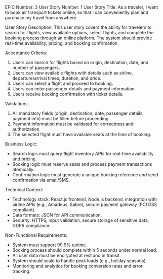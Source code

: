 EPIC Number: 3
User Story Number: 1
User Story Title: As a traveler, I want to book air transport tickets online, so that I can conveniently plan and purchase my travel from anywhere.

User Story Description: This user story covers the ability for travelers to search for flights, view available options, select flights, and complete the booking process through an online platform. The system should provide real-time availability, pricing, and booking confirmation.

Acceptance Criteria:
1. Users can search for flights based on origin, destination, date, and number of passengers.
2. Users can view available flights with details such as airline, departure/arrival times, duration, and price.
3. Users can select a flight and proceed to booking.
4. Users can enter passenger details and payment information.
5. Users receive booking confirmation with ticket details.

Validations:
1. All mandatory fields (origin, destination, date, passenger details, payment info) must be filled before proceeding.
2. Payment information must be validated for correctness and authorization.
3. The selected flight must have available seats at the time of booking.

Business Logic: 
- Search logic must query flight inventory APIs for real-time availability and pricing.
- Booking logic must reserve seats and process payment transactions atomically.
- Confirmation logic must generate a unique booking reference and send confirmation via email/SMS.

Technical Context: 
- Technology stack: React.js frontend, Node.js backend, integration with airline APIs (e.g., Amadeus, Sabre), secure payment gateway (PCI DSS compliant).
- Data formats: JSON for API communication.
- Security: HTTPS, input validation, secure storage of sensitive data, GDPR compliance.

Non-Functional Requirements:
- System must support 99.9% uptime.
- Booking process should complete within 5 seconds under normal load.
- All user data must be encrypted at rest and in transit.
- System should scale to handle peak loads (e.g., holiday seasons).
- Monitoring and analytics for booking conversion rates and error tracking.